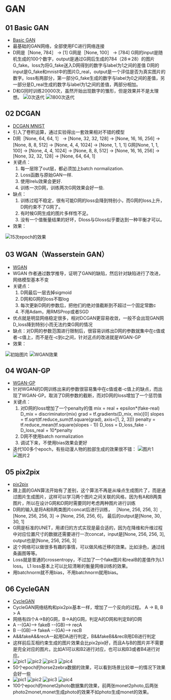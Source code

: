 # GAN

## 01 Basic GAN
 * [Basic GAN](https://github.com/stesha2016/GAN/blob/master/tensorflow_GAN_basic.ipynb)
 * 最基础的GAN网络，全部使用FC进行网络连接
 * D网是［None, 784］ -> [1]
   G网是［None, 100］ -> [784]
   G网的input是随机生成的100个数字，output是通过G网后生成的784（28＊28）的图片G_fake。loss为将G_fake送入D网得到的数字与label为1之间的差值
   D网的input是G_fake和mnist中的图片D_real，output是一个评估是否为真实图片的数字。loss有两部分，第一部分G_fake生成的数字与label为0之间的差值，另一部分是D_real生成的数字与label为1之间的差值，两部分相加。
 * D和G同时训练20000次，虽然开始出现数字的雏形，但是效果并不是太理想。
 ![0次迭代](https://github.com/stesha2016/GAN/blob/master/image/01_00.png)
 ![1800次迭代](https://github.com/stesha2016/GAN/blob/master/image/01_01.png)

## 02 DCGAN
 * [DCGAN MNIST](https://github.com/stesha2016/GAN/blob/master/tensorflow_DCGAN_MNIST_02.ipynb)
 * 引入了卷积运算，通过实验得出一套效果相对不错的模型
 * D网［None, 64, 64, 1］ -> [None, 32, 32, 128] -> [None, 16, 16, 256] -> [None, 8, 8, 512] -> [None, 4, 4, 1024] -> [None, 1, 1, 1]
   G网[None, 1, 1, 100] -> [None, 4, 4, 1024] -> [None, 8, 8, 512] -> [None, 16, 16, 256] -> [None, 32, 32, 128] -> [None, 64, 64, 1]
 * 关键点：
   1. 每一层除了out层，都必须加上batch normalization.
   2. Loss函数与原始GAN一样.
   3. 使用lrelu效果会更好.
   4. 训练一次D网，训练两次G网效果会好一些.
 * 缺点：
   1. 训练过程不稳定，很有可能D网的loss会降到特别小，而G网的loss上升，D网约束不了G网了。
   2. 有时候G网生成的图片多样性不足。
   3. 没有一个值衡量结果的好坏，Dloss与Gloss似乎要达到一种平衡才可以。
 * 效果：
 
 ![15次epoch的效果](https://github.com/stesha2016/GAN/blob/master/image/DCGAN.png)

## 03 WGAN（Wasserstein GAN）
 * [WGAN](https://github.com/stesha2016/GAN/blob/master/tensorflow_WGAN_CIFAR-10_03.ipynb)
 * WGAN 作者通过数学推导，证明了GAN的缺陷，然后针对缺陷进行了改进，网络模型基本不变
 * 关键点：
   1. D网最后一层去掉sigmoid
   2. D网和G网的loss不取log
   3. 每次更新D网的参数后，把他们的绝对值截断到不超过一个固定常数c
   4. 不用Adam，用RMSProp或者SGD
 * 优点就是明显网络稳定很多，相对DCGAN更容易收敛，一般不会出现GAN网D_loss降到特别小而无法约束G网的情况
 * 缺点：对D网的参数范围进行限制后，很容易训练出D网的参数就集中在c值或者-c值上，而不是在-c到c之间，针对这点的改进就是WGAN-GP
 * 效果：
 
 ![初始图片](https://github.com/stesha2016/GAN/blob/master/image/WGAN-02.png)
 ![WGAN效果](https://github.com/stesha2016/GAN/blob/master/image/WGAN-01.png)
 
## 04 WGAN-GP
 * [WGAN-GP](https://github.com/stesha2016/GAN/blob/master/tensorflow_WGANGP_ANIME_04.ipynb)
 * 针对WGAN的D网训练出来的参数很容易集中在c值或者-c值上的缺点，而出现了WGAN-GP。取消了D网参数的截断，而对D网的loss增加了一个惩罚值
 * 关键点：
   1. 对D网的loss增加了一个penalty的值
      mix = real + epsilon*(fake-real)
      D_mix = discriminator(mix)
      grad = tf.gradients(D_mix, mix)[0]
      slopes = tf.sqrt(tf.reduce_sum(tf.square(grad), axis=[1, 2, 3]))
      penalty = tf.reduce_mean(tf.square(slopes - 1))
      D_loss = D_loss_fake - D_loss_real + 10*penalty
   2. D网不使用batch normalization
   3. 调试下来，不使用bias效果会更好
 * 迭代100多个epoch，有些动漫人物的脸部生成的效果很不错：
  ![图片1](https://github.com/stesha2016/GAN/blob/master/image/wgan-gp1.png)
  ![图片2](https://github.com/stesha2016/GAN/blob/master/image/wgan-gp2.png)
  
## 05 pix2pix
 * [pix2pix](https://github.com/stesha2016/GAN/blob/master/tensorflow_pix2pix_FACADES_05.ipynb)
 * 跟上面的GAN算法开始有了差别，这个算法不再是从噪点生成图片了，而是通过图片生成图片，这样可以学习两个图片之间关联的风格，因为有A和B两类图片，所以在设计G网和D网时需要同时考虑两种图片进行训练
 * D网的输入是将A和B两类图片concat后进行训练， ［None, 256, 256, 3］, [None, 256, 256, 3] -> [None, 256, 256, 6]， 最后的output是[None, 30, 30, 1]
 * G网是标准的UNET，用递归的方式实现是最合适的，因为在降维和升维过程中对应位置尺寸的数据还需要进行一次concat，input是[None, 256, 256, 3], output也是[None, 256, 256, 3]
 * 这个网络可以做很多有趣的事情，可以做风格迁移的效果。比如涂色，通过线条画图等等。
 * Loss就是普通的crossentropy，不过加了一个fake图片和realB的差值作为L1 loss。 L1 loss基本上可以比较清晰的衡量网络训练的效果。
 * 用batchnorm就不用bias，不用batchnorm就用bias。

## 06 CycleGAN
 * [CycleGAN](https://github.com/stesha2016/GAN-tensorflow/blob/master/tensorflow_CycleGAN_06.ipynb)
 * CycleGAN网络结构和pix2pix基本一样，增加了一个反向的过程。 A -> B, B > A
 * 网络有四个A->B的G网，B->A的G网，判定A的D网和判定B的D网
 * A --(GA)--> fakeB --(GB)--> recA
 * B --(GB)--> fakeA --(GA)--> recB
 * A&&fakeA&&recA一起用DA进行判定，B&&fakeB&&recB用DB进行判定
 * 这样前后互相约束生成的图片效果会比pix2pix好，而且A与B的图片并不需要是完全对应的图片。比如A1可以和B2进行对应，也可以和B3或者B4进行对应。
 * ![pic1](https://github.com/stesha2016/GAN-tensorflow/blob/master/image/c1.png) ![pic2](https://github.com/stesha2016/GAN-tensorflow/blob/master/image/c3.png) ![pic3](https://github.com/stesha2016/GAN-tensorflow/blob/master/image/c2.png) ![pic4](https://github.com/stesha2016/GAN-tensorflow/blob/master/image/c4.png)
 * 50个epoch的horse2zebra数据的效果，可以看到场景比较单一的情况下效果会好一些
  * ![pic1](https://github.com/stesha2016/GAN-tensorflow/blob/master/image/c5.png) ![pic2](https://github.com/stesha2016/GAN-tensorflow/blob/master/image/c6.png) ![pic3](https://github.com/stesha2016/GAN-tensorflow/blob/master/image/c7.png) ![pic4](https://github.com/stesha2016/GAN-tensorflow/blob/master/image/c8.png)
 * 100个epoch的monet2photo数据集的效果，前两张monet2photo,后两张photo2monet,monet生成photo的效果不如photo生成monet的效果。
